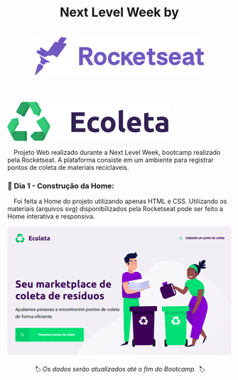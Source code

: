 <h1 align='center'> Next Level Week by </h1> <h1 align='center'><img src='assets/rocketseat.svg' alt='Logo Rocketseat'> </h1>
<br> </br>
<img src="assets/logo.svg" alt="Logo Ecoleta" />
<p>
&emsp;Projeto Web realizado durante a Next Level Week, bootcamp realizado pela Rocketseat. A plataforma consiste em um ambiente para registrar pontos de coleta de materiais reciclaveis. 
</p>

<h3>
🥳 Dia 1 - Construção da Home: 
</h3>

<p>
&emsp;Foi feita a Home do projeto utilizando apenas HTML e CSS. Utilizando os materiais (arquivos svg) disponibilizados pela Rocketseat pode ser feito a Home interativa e responsiva. </p>

<img src='assets/home.png' alt='Print da Home'>

<h6 align='center'>🏷 Os dados serão atualizados até o fim do Bootcamp. 🏷</h6>
